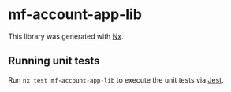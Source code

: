 # mf-account-app-lib

This library was generated with [Nx](https://nx.dev).

## Running unit tests

Run `nx test mf-account-app-lib` to execute the unit tests via [Jest](https://jestjs.io).
